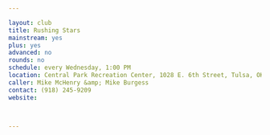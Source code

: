 ```yaml
---

layout: club
title: Rushing Stars
mainstream: yes
plus: yes
advanced: no
rounds: no
schedule: every Wednesday, 1:00 PM
location: Central Park Recreation Center, 1028 E. 6th Street, Tulsa, OK
caller: Mike McHenry &amp; Mike Burgess
contact: (918) 245-9209
website: 



---
```


